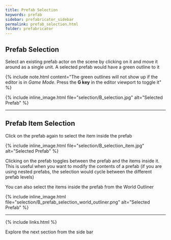 ```yaml
---
title: Prefab Selection
keywords: prefab
sidebar: prefabricator_sidebar
permalink: prefab_selection.html
folder: prefabricator
---
```


## Prefab Selection

Select an existing prefab actor on the scene by clicking on it and move it around as a single unit.  A selected prefab would have a green outline to it

{% include note.html content="The green outlines will not show up if the editor is in *Game Mode*.  Press the **G key** in the editor viewport to toggle it" %}

{% include inline_image.html file="selection/B_selection.jpg" alt="Selected Prefab" %}

---

## Prefab Item Selection

Click on the prefab again to select the item inside the prefab

{% include inline_image.html file="selection/B_selection_item.jpg" alt="Selected Prefab" %}

Clicking on the prefab toggles between the prefab and the items inside it. This is useful when you want to modify the contents of a prefab (if you are using nested prefabs, 
the selection would cycle between the different prefab levels)


You can also select the items inside the prefab from the World Outliner

{% include inline_image.html file="selection/B_prefab_selection_world_outliner.png" alt="Selected Prefab" %}


---

{% include links.html %}

Explore the next section from the side bar



